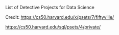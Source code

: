 List of Detective Projects for Data Science

Credit:
https://cs50.harvard.edu/x/psets/7/fiftyville/

https://cs50.harvard.edu/sql/psets/4/private/

